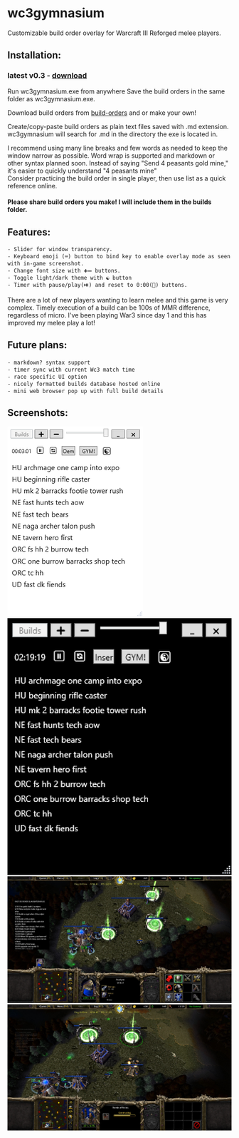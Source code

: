 # wc3gymnasium
Customizable build order overlay for Warcraft III Reforged melee players.


## Installation:
###	latest v0.3 - [download](https://github.com/cegees/wc3gymnasium/raw/main/wc3gymnasium(v3.0).exe)

Run wc3gymnasium.exe from anywhere
Save the build orders in the same folder as wc3gymnasium.exe.


Download build orders from [build-orders](https://github.com/cegees/wc3gymnasium/tree/main/build-orders) and or make your own!

Create/copy-paste build orders as plain text files saved with .md extension. wc3gymnasium will search for .md in the directory the exe is located in.

I recommend using many line breaks and few words as needed to keep the window narrow as possible. Word wrap is supported and markdown or other syntax planned soon. 
	Instead of saying "Send 4 peasants gold mine," it's easier to quickly understand "4 peasants mine"  
Consider practicing the build order in single player, then use list as a quick reference online.  


#### Please share build orders you make! I will include them in the builds folder.

## Features:
	- Slider for window transparency.
	- Keyboard emoji (⌨) button to bind key to enable overlay mode as seen with in-game screenshot.
	- Change font size with ➕➖ buttons.
	- Toggle light/dark theme with ☯ button
	- Timer with pause/play(⏯️) and reset to 0:00(🔄) buttons.


There are a lot of new players wanting to learn melee and this game is very complex. Timely execution of a build can be 100s of MMR difference, regardless of micro. I've been playing War3 since day 1 and this has improved my melee play a lot!


## Future plans:
	- markdown? syntax support 
	- timer sync with current Wc3 match time
	- race specific UI option
 	- nicely formatted builds database hosted online
  	- mini web browser pop up with full build details

## Screenshots:
![image](https://raw.githubusercontent.com/cegees/wc3gymnasium/main/Assets/Screenshot-v3.png) ![image](https://raw.githubusercontent.com/cegees/wc3gymnasium/main/Assets/Screenshot%202024-07-18%20213602.png)
![image](https://raw.githubusercontent.com/cegees/wc3gymnasium/main/Assets/1ss-v3.jpg) ![image](https://raw.githubusercontent.com/cegees/wc3gymnasium/main/Assets/2ss-v3.jpg)
